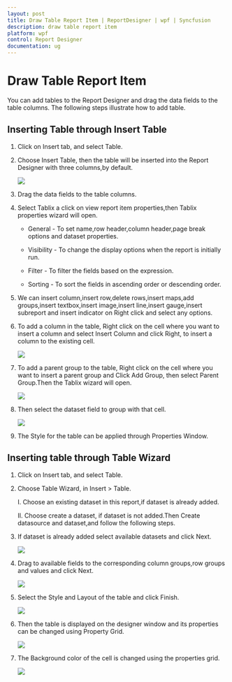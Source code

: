 ```yaml
---
layout: post
title: Draw Table Report Item | ReportDesigner | wpf | Syncfusion
description: draw table report item
platform: wpf
control: Report Designer
documentation: ug
---
```


# Draw Table Report Item

You can add tables to the Report Designer and drag the data fields to the table columns. The following steps illustrate how to add table. 

## Inserting Table through Insert Table

1. Click on Insert tab, and select Table.

2. Choose Insert Table, then the table will be inserted into the Report Designer with three columns,by default.

   ![](Draw-Table-Report-Item_images/Draw-Table-Report-Item_img1.png)

3. Drag the data fields to the table columns.

4. Select Tablix a click on view report item properties,then Tablix properties wizard will open.

   * General - To set name,row header,column header,page break options and dataset properties.
   
   * Visibility - To change the display options when the report is initially run.
   
   * Filter - To filter the fields based on the expression.
   
   * Sorting - To sort the fields in ascending order or descending order.
   
5. We can insert column,insert row,delete rows,insert maps,add groups,insert textbox,insert image,insert line,insert gauge,insert subreport and insert indicator on Right click and select any options. 

6. To add a column in the table, Right click on the  cell where you want to insert a column and select Insert Column and click Right, to insert a column to the existing cell.

   ![](Draw-Table-Report-Item_images/Draw-Table-Report-Item_img2.png)

7. To add a parent group to the table, Right click on the cell where you want to insert a parent group and Click Add Group, then select Parent Group.Then the Tablix wizard will open.

   ![](Draw-Table-Report-Item_images/Draw-Table-Report-Item_img3.png)

8. Then select the dataset field to group with that cell.

   ![](Draw-Table-Report-Item_images/Draw-Table-Report-Item_img4.png)

9. The Style for the table can be applied through Properties Window.

## Inserting table through Table Wizard

1. Click on Insert tab, and select Table.

2. Choose Table Wizard, in Insert > Table.

   I. Choose an existing dataset in this report,if dataset is already added.
   
   II. Choose create a dataset, if dataset is not added.Then Create datasource and dataset,and follow the following steps.

3. If dataset is already added select available datasets and click Next.

   ![](Draw-Table-Report-Item_images/Draw-Table-Report-Item_img5.png)

4. Drag to available fields to the corresponding column groups,row groups and values and click Next.

   ![](Draw-Table-Report-Item_images/Draw-Table-Report-Item_img6.png)

5. Select the Style and Layout of the table and click Finish.

   ![](Draw-Table-Report-Item_images/Draw-Table-Report-Item_img7.png)

6. Then the table is displayed on the designer window and its properties can be changed using Property Grid.

   ![](Draw-Table-Report-Item_images/Draw-Table-Report-Item_img8.png)
	
7. The Background color of the cell is changed using the properties grid.

   ![](Draw-Table-Report-Item_images/Draw-Table-Report-Item_img9.png)

